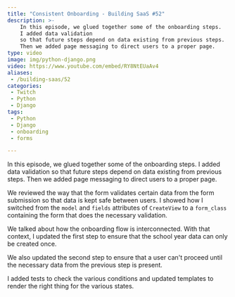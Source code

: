 ```yaml
---
title: "Consistent Onboarding - Building SaaS #52"
description: >-
    In this episode, we glued together some of the onboarding steps.
    I added data validation
    so that future steps depend on data existing from previous steps.
    Then we added page messaging to direct users to a proper page.
type: video
image: img/python-django.png
video: https://www.youtube.com/embed/RY8NtEUaAv4
aliases:
 - /building-saas/52
categories:
 - Twitch
 - Python
 - Django
tags:
 - Python
 - Django
 - onboarding
 - forms

---
```


In this episode, we glued together some of the onboarding steps.
I added data validation
so that future steps depend on data existing from previous steps.
Then we added page messaging to direct users to a proper page.

We reviewed the way that the form validates certain data
from the form submission
so that data is kept safe between users.
I showed how I switched
from the `model` and `fields` attributes of `CreateView`
to a `form_class` containing the form
that does the necessary validation.

We talked about how the onboarding flow is interconnected.
With that context,
I updated the first step
to ensure that the school year data can only be created once.

We also updated the second step
to ensure that a user can't proceed
until the necessary data from the previous step is present.

I added tests to check the various conditions
and updated templates to render the right thing
for the various states.
